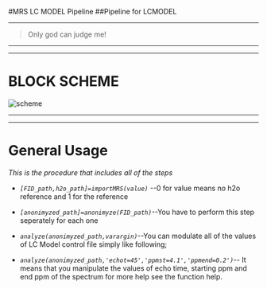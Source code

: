 ﻿#MRS  LC MODEL Pipeline##Pipeline for LCMODEL***> Only god can judge me! ******# BLOCK SCHEME![scheme](https://github.com/trabz/LC-MODEL-PIPELINE/blob/master/IMPORT.png)******# General Usage*This is the procedure that includes all of the steps*- *`[FID_path,h2o_path]=importMRS(value)`* --0 for value means no h2o reference and 1 for the reference- *`[anonimyzed_path]=anonimyze(FID_path)`*--You have to perform this step seperately for each one- *`analyze(anonimyzed_path,varargin)`*--You can modulate all of the values of LC Model control file simply like following;- *`analyze(anonimyzed_path,'echot=45','ppmst=4.1','ppmend=0.2')`*-- It means that you manipulate the values of echo time, starting ppm  and end ppm of the spectrum for more help see the function help.